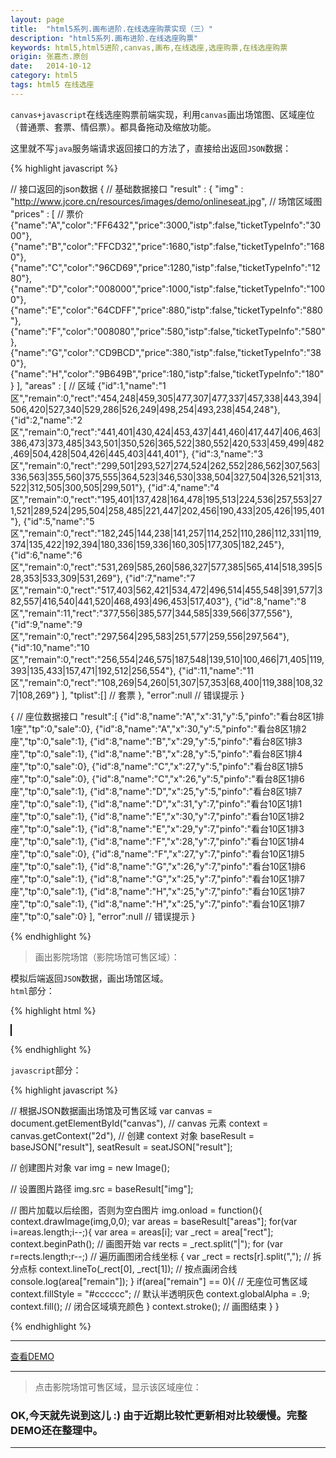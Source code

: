 ```yaml
---
layout: page
title:  "html5系列.画布进阶.在线选座购票实现（三）"
description: "html5系列.画布进阶.在线选座购票"
keywords: html5,html5进阶,canvas,画布,在线选座,选座购票,在线选座购票
origin: 张嘉杰.原创
date:   2014-10-12
category: html5
tags: html5 在线选座
---
```

`canvas+javascript`在线选座购票前端实现，利用`canvas`画出场馆图、区域座位（普通票、套票、情侣票）。都具备拖动及缩放功能。
<!--more-->

这里就不写`java`服务端请求返回接口的方法了，直接给出返回`JSON`数据：

{% highlight javascript %}

// 接口返回的json数据
{ // 基础数据接口
  "result" : {
    "img" : "http://www.jcore.cn/resources/images/demo/onlineseat.jpg", // 场馆区域图
    "prices" : [ // 票价
      {"name":"A","color":"FF6432","price":3000,"istp":false,"ticketTypeInfo":"3000"},
      {"name":"B","color":"FFCD32","price":1680,"istp":false,"ticketTypeInfo":"1680"},
      {"name":"C","color":"96CD69","price":1280,"istp":false,"ticketTypeInfo":"1280"},
      {"name":"D","color":"008000","price":1000,"istp":false,"ticketTypeInfo":"1000"},
      {"name":"E","color":"64CDFF","price":880,"istp":false,"ticketTypeInfo":"880"},
      {"name":"F","color":"008080","price":580,"istp":false,"ticketTypeInfo":"580"},
      {"name":"G","color":"CD9BCD","price":380,"istp":false,"ticketTypeInfo":"380"},
      {"name":"H","color":"9B649B","price":180,"istp":false,"ticketTypeInfo":"180"}
    ],
    "areas" : [ // 区域
      {"id":1,"name":"1区","remain":0,"rect":"454,248|459,305|477,307|477,337|457,338|443,394|506,420|527,340|529,286|526,249|498,254|493,238|454,248"},
      {"id":2,"name":"2区","remain":0,"rect":"441,401|430,424|453,437|441,460|417,447|406,463|386,473|373,485|343,501|350,526|365,522|380,552|420,533|459,499|482,469|504,428|504,426|445,403|441,401"},
      {"id":3,"name":"3区","remain":0,"rect":"299,501|293,527|274,524|262,552|286,562|307,563|336,563|355,560|375,555|364,523|346,530|338,504|327,504|326,521|313,522|312,505|300,505|299,501"},
      {"id":4,"name":"4区","remain":0,"rect":"195,401|137,428|164,478|195,513|224,536|257,553|271,521|289,524|295,504|258,485|221,447|202,456|190,433|205,426|195,401"},
      {"id":5,"name":"5区","remain":0,"rect":"182,245|144,238|141,257|114,252|110,286|112,331|119,374|135,422|192,394|180,336|159,336|160,305|177,305|182,245"},
      {"id":6,"name":"6区","remain":0,"rect":"531,269|585,260|586,327|577,385|565,414|518,395|528,353|533,309|531,269"},
      {"id":7,"name":"7区","remain":0,"rect":"517,403|562,421|534,472|496,514|455,548|391,577|382,557|416,540|441,520|468,493|496,453|517,403"},
      {"id":8,"name":"8区","remain":11,"rect":"377,556|385,577|344,585|339,566|377,556"},
      {"id":9,"name":"9区","remain":0,"rect":"297,564|295,583|251,577|259,556|297,564"},
      {"id":10,"name":"10区","remain":0,"rect":"256,554|246,575|187,548|139,510|100,466|71,405|119,393|135,433|157,471|192,512|256,554"},
      {"id":11,"name":"11区","remain":0,"rect":"108,269|54,260|51,307|57,353|68,400|119,388|108,327|108,269"}
    ],
    "tplist":[] // 套票
  },
  "error":null // 错误提示
}

{ // 座位数据接口
  "result":[
    {"id":8,"name":"A","x":31,"y":5,"pinfo":"看台8区1排1座","tp":0,"sale":0},
    {"id":8,"name":"A","x":30,"y":5,"pinfo":"看台8区1排2座","tp":0,"sale":1},
    {"id":8,"name":"B","x":29,"y":5,"pinfo":"看台8区1排3座","tp":0,"sale":1},
    {"id":8,"name":"B","x":28,"y":5,"pinfo":"看台8区1排4座","tp":0,"sale":0},
    {"id":8,"name":"C","x":27,"y":5,"pinfo":"看台8区1排5座","tp":0,"sale":0},
    {"id":8,"name":"C","x":26,"y":5,"pinfo":"看台8区1排6座","tp":0,"sale":1},
    {"id":8,"name":"D","x":25,"y":5,"pinfo":"看台8区1排7座","tp":0,"sale":1},
    {"id":8,"name":"D","x":31,"y":7,"pinfo":"看台10区1排1座","tp":0,"sale":1},
    {"id":8,"name":"E","x":30,"y":7,"pinfo":"看台10区1排2座","tp":0,"sale":1},
    {"id":8,"name":"E","x":29,"y":7,"pinfo":"看台10区1排3座","tp":0,"sale":1},
    {"id":8,"name":"F","x":28,"y":7,"pinfo":"看台10区1排4座","tp":0,"sale":0},
    {"id":8,"name":"F","x":27,"y":7,"pinfo":"看台10区1排5座","tp":0,"sale":1},
    {"id":8,"name":"G","x":26,"y":7,"pinfo":"看台10区1排6座","tp":0,"sale":1},
    {"id":8,"name":"G","x":25,"y":7,"pinfo":"看台10区1排7座","tp":0,"sale":1},
    {"id":8,"name":"H","x":25,"y":7,"pinfo":"看台10区1排7座","tp":0,"sale":1},
    {"id":8,"name":"H","x":25,"y":7,"pinfo":"看台10区1排7座","tp":0,"sale":0}
  ],
  "error":null // 错误提示
}

{% endhighlight %}

> 画出影院场馆（影院场馆可售区域）：

模拟后端返回`JSON`数据，画出场馆区域。  
`html`部分：

{% highlight html %}

<canvas id="canvas" width=650 height=600 style="border:1px solid #000; background-color: ivory;"></canvas>

{% endhighlight %}

`javascript`部分：

{% highlight javascript %}

// 根据JSON数据画出场馆及可售区域
var canvas = document.getElementById("canvas"), // canvas 元素
    context = canvas.getContext("2d"), // 创建 context 对象
    baseResult = baseJSON["result"],
    seatResult = seatJSON["result"];
    
// 创建图片对象
var img = new Image();

// 设置图片路径
img.src = baseResult["img"];

// 图片加载以后绘图，否则为空白图片
img.onload = function(){
  context.drawImage(img,0,0);
  var areas = baseResult["areas"];
  for(var i=areas.length;i--;){
    var area = areas[i];
    var _rect = area["rect"];
    context.beginPath();  // 画图开始
    var rects = _rect.split("|");
    for (var r=rects.length;r--;) // 遍历画图闭合线坐标
    {
      var _rect = rects[r].split(","); // 拆分点标
      context.lineTo(_rect[0], _rect[1]); // 按点画闭合线
      console.log(area["remain"]);
    } 
    if(area["remain"] == 0){ // 无座位可售区域
        context.fillStyle = "#cccccc"; // 默认半透明灰色
        context.globalAlpha = .9;
        context.fill(); 	// 闭合区域填充颜色
    }
    context.stroke(); // 画图结束
  }
}

{% endhighlight %}

-----------------------

<a class="btn btn-primary btn-sm" href="/resources/demo{{ page.url}}-seatarea.html" target="_blank">查看DEMO</a> 

-----------------------

> 点击影院场馆可售区域，显示该区域座位：

### OK,今天就先说到这儿 :) 由于近期比较忙更新相对比较缓慢。完整DEMO还在整理中。

-----------------------


